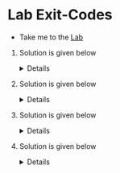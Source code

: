 # Lab Exit-Codes

  - Take me to the [Lab](https://kodekloud.com/courses/1029419/lectures/21506440)

  1. Solution is given below

     <details>

      ```
      Exit Status - 0
      ```
     </details>
      
  1. Solution is given below

     <details>

      ```
      Exit Status - 127
      ```
     </details>  
    
  1. Solution is given below

     <details>

      ```
      Exit Status - 126
      ```
     </details>

  1. Solution is given below

     <details>

      ```
      mission_name=$1

      mkdir $mission_name
      
      rocket-add $mission_name
      
      rocket-start-power $mission_name
      rocket-internal-power $mission_name
      rocket-start-sequence $mission_namerocket-start-engine $mission_name
      rocket-lift-off $mission_name
      
      rocket_status=$(rocket-status $mission_name)
      
      echo "The status of launch is $rocket_status"
      
      if [ $rocket_status = "launching" ]
      then
        sleep 2
        rocket_status=$(rocket-status $mission_name)
      fi
      
      if [ $rocket_status = "failed" ]
      then
        rocket-debug
        exit 1
      fi
      ```
     </details>

    